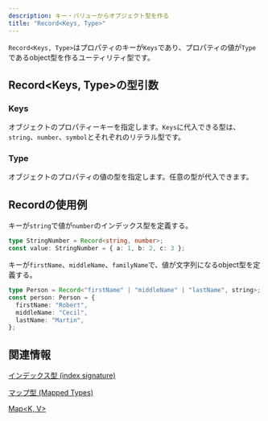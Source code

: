 ```yaml
---
description: キー・バリューからオブジェクト型を作る
title: "Record<Keys, Type>"
---
```


`Record<Keys, Type>`はプロパティのキーが`Keys`であり、プロパティの値が`Type`であるobject型を作るユーティリティ型です。

## Record&lt;Keys, Type>の型引数

### Keys

オブジェクトのプロパティーキーを指定します。`Keys`に代入できる型は、`string`、`number`、`symbol`とそれぞれのリテラル型です。

### Type

オブジェクトのプロパティの値の型を指定します。任意の型が代入できます。

## Recordの使用例

キーが`string`で値が`number`のインデックス型を定義する。

```ts twoslash
type StringNumber = Record<string, number>;
const value: StringNumber = { a: 1, b: 2, c: 3 };
```

キーが`firstName`、`middleName`、`familyName`で、値が文字列になるobject型を定義する。

```ts twoslash
type Person = Record<"firstName" | "middleName" | "lastName", string>;
const person: Person = {
  firstName: "Robert",
  middleName: "Cecil",
  lastName: "Martin",
};
```

## 関連情報

[インデックス型 (index signature)](../../values-types-variables/object/index-signature.md)

[マップ型 (Mapped Types)](../mapped-types.md)

[Map<K, V>](../../builtin-api/map.md)
